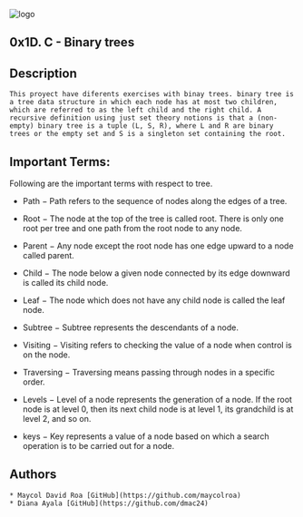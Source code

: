 
![logo](https://user-images.githubusercontent.com/85509333/145334215-1a18b1d0-b75b-4b6b-8b01-dd06dd86d314.jpg)

## 0x1D. C - Binary trees ##

## Description

```
This proyect have diferents exercises with binay trees. binary tree is a tree data structure in which each node has at most two children, which are referred to as the left child and the right child. A recursive definition using just set theory notions is that a (non-empty) binary tree is a tuple (L, S, R), where L and R are binary trees or the empty set and S is a singleton set containing the root.
```

## Important Terms:

   Following are the important terms with respect to tree.

   * Path − Path refers to the sequence of nodes along the edges of a tree.

   * Root − The node at the top of the tree is called root. There is only one root per tree and one path from the root node to any node.

   * Parent − Any node except the root node has one edge upward to a node called parent.

   * Child − The node below a given node connected by its edge downward is called its child node.

   * Leaf − The node which does not have any child node is called the leaf node.

   * Subtree − Subtree represents the descendants of a node.

   * Visiting − Visiting refers to checking the value of a node when control is on the node.

   * Traversing − Traversing means passing through nodes in a specific order.

   * Levels − Level of a node represents the generation of a node. If the root node is at level 0, then its next child node is at level 1, its grandchild is at level 2, and so on.

   * keys − Key represents a value of a node based on which a search operation is to be carried out for a node.

## Authors
```
* Maycol David Roa [GitHub](https://github.com/maycolroa)
* Diana Ayala [GitHub](https://github.com/dmac24)
```